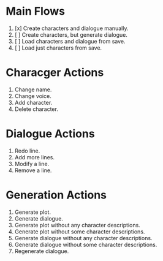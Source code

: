 # Main Flows
1. [x] Create characters and dialogue manually.
2. [ ] Create characters, but generate dialogue.
3. [ ] Load characters and dialogue from save.
4. [ ] Load just characters from save.

# Characger Actions
1. Change name.
3. Change voice.
4. Add character.
5. Delete character.

# Dialogue Actions
1. Redo line.
2. Add more lines.
3. Modify a line.
4. Remove a line.

# Generation Actions
1. Generate plot.
2. Generate dialogue.
3. Generate plot without any character descriptions.
4. Generate plot without some character descriptions.
5. Generate dialogue without any character descriptions.
6. Generate dialogue without some character descriptions.
7. Regenerate dialogue.